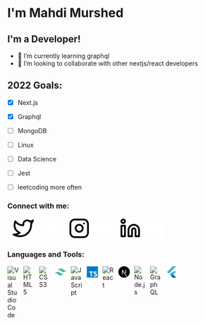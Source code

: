 # I'm Mahdi Murshed

## I'm a Developer!

- 🌱 I’m currently learning graphql
- 👯 I’m looking to collaborate with other nextjs/react developers

## 2022 Goals:


  - [x] Next.js
  - [x] Graphql
  - [ ] MongoDB
  - [ ] Linux
  - [ ] Data Science
  - [ ] Jest
  - [ ] leetcoding more often
 




### Connect with me:

&nbsp;&nbsp;
[![website](./img/twitter-light.svg)](https://twitter.com/murshed_mahdi#gh-light-mode-only)
&nbsp;&nbsp;
[![website](./img/twitter-dark.svg)](https://twitter.com/murshed_mahdi#gh-dark-mode-only)
&nbsp;&nbsp;
[![website](./img/instagram-light.svg)](https://www.instagram.com/mahdi_i__m/?hl=en#gh-light-mode-only)
[![website](./img/instagram-dark.svg)](https://www.instagram.com/mahdi_i__m/?hl=en#gh-dark-mode-only)
&nbsp;&nbsp;
[![website](./img/linkedin-light.svg)](https://www.linkedin.com/in/mahdi-murshed-6bb786185#gh-light-mode-only)
[![website](./img/linkedin-dark.svg)](https://www.linkedin.com/in/mahdi-murshed-6bb786185#gh-dark-mode-only)

### Languages and Tools:

<img align="left" alt="Visual Studio Code" width="26px" src="https://cdn.jsdelivr.net/gh/devicons/devicon/icons/vscode/vscode-original.svg" style="padding-right:10px;" />
<img align="left" alt="HTML5" width="26px" src="https://cdn.jsdelivr.net/gh/devicons/devicon/icons/html5/html5-original.svg" style="padding-right:10px;" />
<img align="left" alt="CSS3" width="26px" src="https://cdn.jsdelivr.net/gh/devicons/devicon/icons/css3/css3-original.svg" style="padding-right:10px;" />
<img align="left" alt="tailwind" width="26px" src="https://github.com/devicons/devicon/blob/v2.14.0/icons/tailwindcss/tailwindcss-plain.svg" style="padding-right:10px;" />
<img align="left" alt="JavaScript" width="26px" src="https://cdn.jsdelivr.net/gh/devicons/devicon/icons/javascript/javascript-original.svg" style="padding-right:10px;" />
<img align="left" alt="Node.js" width="26px" src="https://github.com/devicons/devicon/blob/v2.14.0/icons/typescript/typescript-original.svg" style="padding-right:10px;" />
<img align="left" alt="React" width="26px" src="https://cdn.jsdelivr.net/gh/devicons/devicon/icons/react/react-original.svg" style="padding-right:10px;" />
<img align="left" alt="nextjs" width="26px" src="https://github.com/devicons/devicon/blob/v2.14.0/icons/nextjs/nextjs-original.svg" style="padding-right:10px;" />
<img align="left" alt="Node.js" width="26px" src="https://cdn.jsdelivr.net/gh/devicons/devicon/icons/nodejs/nodejs-original.svg" style="padding-right:10px;" />
<img align="left" alt="GraphQL" width="26px" src="https://cdn.jsdelivr.net/gh/devicons/devicon/icons/graphql/graphql-plain.svg" style="padding-right:10px;" />
<img align="left" alt="flutter" width="26px" src="https://github.com/devicons/devicon/blob/v2.14.0/icons/flutter/flutter-original.svg" style="padding-right:10px;" />
<br />
<br />

<!--
**MahdiMurshed/MahdiMurshed** is a ✨ _special_ ✨ repository because its `README.md` (this file) appears on your GitHub profile.

Here are some ideas to get you started:

- 🔭 I’m currently working on ...
- 🌱 I’m currently learning ...
- 👯 I’m looking to collaborate on ...
- 🤔 I’m looking for help with ...
- 💬 Ask me about ...
- 📫 How to reach me: ...
- 😄 Pronouns: ...
- ⚡ Fun fact: ...
-->

